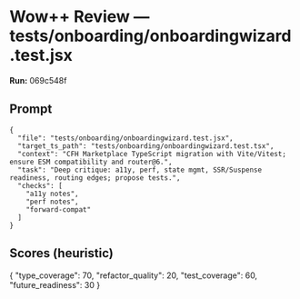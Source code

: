 # Wow++ Review — tests/onboarding/onboardingwizard.test.jsx

**Run:** 069c548f

## Prompt

```
{
  "file": "tests/onboarding/onboardingwizard.test.jsx",
  "target_ts_path": "tests/onboarding/onboardingwizard.test.tsx",
  "context": "CFH Marketplace TypeScript migration with Vite/Vitest; ensure ESM compatibility and router@6.",
  "task": "Deep critique: a11y, perf, state mgmt, SSR/Suspense readiness, routing edges; propose tests.",
  "checks": [
    "a11y notes",
    "perf notes",
    "forward-compat"
  ]
}
```

## Scores (heuristic)

{
  "type_coverage": 70,
  "refactor_quality": 20,
  "test_coverage": 60,
  "future_readiness": 30
}

